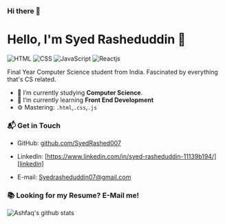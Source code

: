 ### Hi there 👋

<!--
**syedrashed/syedrashed** is a ✨ _special_ ✨ repository because its `README.md` (this file) appears on your GitHub profile.

Here are some ideas to get you started:

- 🔭 I’m currently working on ...
- 🌱 I’m currently learning ...
- 👯 I’m looking to collaborate on ...
- 🤔 I’m looking for help with ...
- 💬 Ask me about ...
- 📫 How to reach me: ...
- 😄 Pronouns: ...
- ⚡ Fun fact: ...
-->
# Hello, I'm Syed Rasheduddin 👋


![HTML](https://img.shields.io/badge/HTML-Intermediate-orange)
![CSS](https://img.shields.io/badge/CSS-Intermediate-9cf)
![JavaScript](https://img.shields.io/badge/JavaScript-Intermediate-9cf)
![Reactjs](https://img.shields.io/badge/Reactjs-Beginner-9cf)


Final Year Computer Science student from India. Fascinated by everything that's CS related. 

- 🔭 I’m currently studying **Computer Science**.
- 🌱 I’m currently learning **Front End Development**
- ⚙️ Mastering: `.html`,`.css`,`.js`


### 📬 Get in Touch


- GitHub: [github.com/SyedRashed007][github]
- LinkedIn: [https://www.linkedin.com/in/syed-rasheduddin-11139b194/][linkedin]

- E-mail: Syedrasheduddin07@gmail.com

### 📚 Looking for my Resume? E-Mail me!

![Ashfaq's github stats](https://github-readme-stats.vercel.app/api?username=SyedRashed007&show_icons=true&hide_border=true)





[github]: https://github.com/federico-dondi
[linkedin]: https://linkedin.com/in/ashfaqhaq

